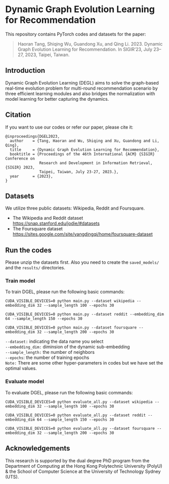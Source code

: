 # Dynamic Graph Evolution Learning for Recommendation
This repository contains PyTorch codes and datasets for the paper:
>Haoran Tang, Shiqing Wu, Guandong Xu, and Qing Li. 2023. Dynamic Graph Evolution Learning for Recommendation. In SIGIR’23, July 23–27, 2023, Taipei, Taiwan.

## Introduction
Dynamic Graph Evolution Learning (DEGL) aims to solve the graph-based real-time evolution problem for multi-round recommendation scenario by three efficient learning modules and also bridges the normalization with model learning for better capturing the dynamics.

## Citation
If you want to use our codes or refer our paper, please cite it:
```
@inproceedings{DGEL2023,
  author    = {Tang, Haoran and Wu, Shiqing and Xu, Guandong and Li, Qing},
  title     = {Dynamic Graph Evolution Learning for Recommendation},
  booktitle = {Proceedings of the 46th International {ACM} {SIGIR} Conference on
               Research and Development in Information Retrieval, {SIGIR} 2023, 
               Taipei, Taiwan, July 23-27, 2023.},
  year      = {2023},
}
```

## Datasets
We utilize three public datasets: Wikipedia, Reddit and Foursquare.
* The Wikipedia and Reddit dataset
<br> https://snap.stanford.edu/jodie/#datasets
* The Foursquare dataset
<br> https://sites.google.com/site/yangdingqi/home/foursquare-dataset

## Run the codes
Please unzip the datasets first. Also you need to create the `saved_models/` and the `results/` directories.
### Train model
To train DGEL, please run the following basic commands:
```
CUDA_VISIBLE_DEVICES=0 python main.py --dataset wikipedia --embedding_dim 32 --sample_length 100 --epochs 30
```
```
CUDA_VISIBLE_DEVICES=0 python main.py --dataset reddit --embedding_dim 64 --sample_length 150 --epochs 30
```
```
CUDA_VISIBLE_DEVICES=0 python main.py --dataset foursquare --embedding_dim 32 --sample_length 200 --epochs 30
```
`--dataset:` indicating the data name you select
<br>`--embedding_dim:` diminsion of the dynamic sub-embedding
<br>`--sample_length:` the number of neighbors
<br>`--epochs`: the number of training epochs
<br>`Note:` There are some other hyper-parameters in codes but we have set the optimal values.
### Evaluate model
To evaluate DGEL, please run the following basic commands:
```
CUDA_VISIBLE_DEVICES=0 python evaluate_all.py --dataset wikipedia --embedding_dim 32 --sample_length 100 --epochs 30
```
```
CUDA_VISIBLE_DEVICES=0 python evaluate_all.py --dataset reddit --embedding_dim 64 --sample_length 150 --epochs 30
```
```
CUDA_VISIBLE_DEVICES=0 python evaluate_all.py --dataset foursquare --embedding_dim 32 --sample_length 200 --epochs 30
```

## Acknowledgements
This research is supported by the dual degree PhD program from the Department of Computing at the Hong Kong Polytechnic University (PolyU) & the School of Computer Science at the University of Technology Sydney (UTS).
